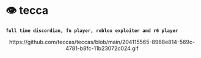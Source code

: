 # 👁 tecca

**`full time discordian, fn player, roblox exploiter and r6 player`**

<p align="center"> https://github.com/teccas/teccas/blob/main/204115565-8988e814-569c-4781-b8fc-11b23072c024.gif
